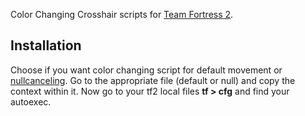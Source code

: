 Color Changing Crosshair scripts for [Team Fortress 2](https://www.teamfortress.com).
## Installation
Choose if you want color changing script for default movement or [nullcanceling](https://wiki.teamfortress.com/wiki/Scripting#Null-Cancelling_Movement_Scripts). Go to the appropriate file (default or null) and copy the context within it. Now go to your tf2 local files **tf > cfg** and find your autoexec.
